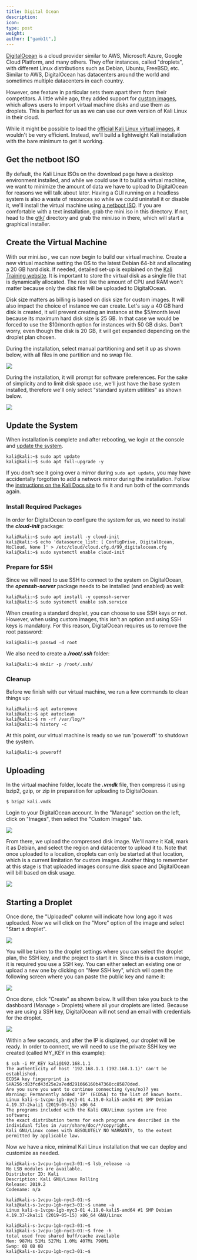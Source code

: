 ```yaml
---
title: Digital Ocean
description:
icon:
type: post
weight:
author: ["gamb1t",]
---
```


[DigitalOcean](https://www.digitalocean.com/) is a cloud provider similar to AWS, Microsoft Azure, Google Cloud Platform, and many others. They offer instances, called "droplets", with different Linux distributions such as Debian, Ubuntu, FreeBSD, etc. Similar to AWS, DigitalOcean has datacenters around the world and sometimes multiple datacenters in each country.

However, one feature in particular sets them apart them from their competitors. A little while ago, they added support for [custom images](https://blog.digitalocean.com/custom-images/), which allows users to import virtual machine disks and use them as droplets. This is perfect for us as we can use our own version of Kali Linux in their cloud.

While it might be possible to load the [official Kali Linux virtual images](https://www.offensive-security.com/kali-linux-vm-vmware-virtualbox-image-download/), it wouldn't be very efficient. Instead, we'll build a lightweight Kali installation with the bare minimum to get it working.

## Get the netboot ISO

By default, the Kali Linux ISOs on the download page have a desktop environment installed, and while we could use it to build a virtual machine, we want to minimize the amount of data we have to upload to DigitalOcean for reasons we will talk about later. Having a GUI running on a headless system is also a waste of resources so while we could uninstall it or disable it, we'll install the virtual machine using [a netboot ISO](http://http.kali.org/kali/dists/kali-rolling/main/installer-amd64/current/images/netboot/). If you are comfortable with a text installation, grab the mini.iso in this directory. If not, head to the [gtk/](https://http.kali.org/kali/dists/kali-rolling/main/installer-amd64/current/images/netboot/gtk/) directory and grab the mini.iso in there, which will start a graphical installer.

## Create the Virtual Machine

With our mini.iso , we can now begin to build our virtual machine. Create a new virtual machine setting the OS to the latest Debian 64-bit and allocating a 20 GB hard disk. If needed, detailed set-up is explained on the [Kali Training website](https://kali.training/topic/booting-kali-in-live-mode/). It is important to store the virtual disk as a single file that is dynamically allocated. The rest like the amount of CPU and RAM won't matter because only the disk file will be uploaded to DigitalOcean.

Disk size matters as billing is based on disk size for custom images. It will also impact the choice of instance we can create. Let's say a 40 GB hard disk is created, it will prevent creating an instance at the $5/month level because its maximum hard disk size is 25 GB. In that case we would be forced to use the $10/month option for instances with 50 GB disks. Don't worry, even though the disk is 20 GB, it will get expanded depending on the droplet plan chosen.

During the installation, select manual partitioning and set it up as shown below, with all files in one partition and no swap file.

![](digitalocean-1.png)

During the installation, it will prompt for software preferences. For the sake of simplicity and to limit disk space use, we'll just have the base system installed, therefore we'll only select "standard system utilities" as shown below.

![](digitalocean-2.png)

## Update the System

When installation is complete and after rebooting, we login at the console and [update the system](/docs/general-use/updating-kali/).

```console
kali@kali:~$ sudo apt update
kali@kali:~$ sudo apt full-upgrade -y
```

If you don't see it going over a mirror during `sudo apt update`, you may have accidentally forgotten to add a network mirror during the installation. Follow the [instructions on the Kali Docs site](/docs/general-use/kali-linux-sources-list-repositories/) to fix it and run both of the commands again.

### Install Required Packages

In order for DigitalOcean to configure the system for us, we need to install the ***cloud-init*** package:

```console
kali@kali:~$ sudo apt install -y cloud-init
kali@kali:~$ echo 'datasource_list: [ ConfigDrive, DigitalOcean, NoCloud, None ]' > /etc/cloud/cloud.cfg.d/99_digitalocean.cfg
kali@kali:~$ sudo systemctl enable cloud-init
```

### Prepare for SSH

Since we will need to use SSH to connect to the system on DigitalOcean, the ***openssh-server*** package needs to be installed (and enabled) as well:

```console
kali@kali:~$ sudo apt install -y openssh-server
kali@kali:~$ sudo systemctl enable ssh.service
```

When creating a standard droplet, you can choose to use SSH keys or not. However, when using custom images, this isn't an option and using SSH keys is mandatory. For this reason, DigitalOcean requires us to remove the root password:

```console
kali@kali:~$ passwd -d root
```

We also need to create a ***/root/.ssh*** folder:

```console
kali@kali:~$ mkdir -p /root/.ssh/
```

### Cleanup

Before we finish with our virtual machine, we run a few commands to clean things up:

```console
kali@kali:~$ apt autoremove
kali@kali:~$ apt autoclean
kali@kali:~$ rm -rf /var/log/*
kali@kali:~$ history -c
```

At this point, our virtual machine is ready so we run 'poweroff' to shutdown the system.

```console
kali@kali:~$ poweroff
```

## Uploading

In the virtual machine folder, locate the ***.vmdk*** file, then compress it using bzip2, gzip, or zip in preparation for uploading to DigitalOcean.

```console
$ bzip2 kali.vmdk
```

Login to your DigitalOcean account. In the "Manage" section on the left, click on "Images", then select the "Custom Images" tab.

![](digitalocean-3.png)

From there, we upload the compressed disk image. We'll name it Kali, mark it as Debian, and select the region and datacenter to upload it to. Note that once uploaded to a location, droplets can only be started at that location, which is a current limitation for custom images. Another thing to remember at this stage is that uploaded images consume disk space and DigitalOcean will bill based on disk usage.

![](digitalocean-4.png)

## Starting a Droplet

Once done, the "Uploaded" column will indicate how long ago it was uploaded. Now we will click on the "More" option of the image and select "Start a droplet".

![](digitalocean-5.png)

You will be taken to the droplet settings where you can select the droplet plan, the SSH key, and the project to start it in. Since this is a custom image, it is required you use a SSH key. You can either select an existing one or upload a new one by clicking on "New SSH key", which will open the following screen where you can paste the public key and name it:

![](digitalocean-6.png)

Once done, click "Create" as shown below. It will then take you back to the dashboard (Manage > Droplets) where all your droplets are listed. Because we are using a SSH key, DigitalOcean will not send an email with credentials for the droplet.

![](digitalocean-7.png)

Within a few seconds, and after the IP is displayed, our droplet will be ready. In order to connect, we will need to use the private SSH key we created (called MY_KEY in this example):

```console
$ ssh -i MY_KEY kali@192.168.1.1
The authenticity of host '192.168.1.1 (192.168.1.1)' can't be established.
ECDSA key fingerprint is SHA256:d83fcd43d25e2a7edd291666160b47360cc85870ded.
Are you sure you want to continue connecting (yes/no)? yes
Warning: Permanently added 'IP' (ECDSA) to the list of known hosts.
Linux kali-s-1vcpu-1gb-nyc3-01 4.19.0-kali5-amd64 #1 SMP Debian 4.19.37-2kali1 (2019-05-15) x86_64
The programs included with the Kali GNU/Linux system are free software;
the exact distribution terms for each program are described in the
individual files in /usr/share/doc/*/copyright.
Kali GNU/Linux comes with ABSOLUTELY NO WARRANTY, to the extent
permitted by applicable law.
```

Now we have a nice, minimal Kali Linux installation that we can deploy and customize as needed.

```console
kali@kali-s-1vcpu-1gb-nyc3-01:~$ lsb_release -a
No LSB modules are available.
Distributor ID: Kali
Description: Kali GNU/Linux Rolling
Release: 2019.2
Codename: n/a

kali@kali-s-1vcpu-1gb-nyc3-01:~$
kali@kali-s-1vcpu-1gb-nyc3-01:~$ uname -a
Linux kali-s-1vcpu-1gb-nyc3-01 4.19.0-kali5-amd64 #1 SMP Debian 4.19.37-2kali1 (2019-05-15) x86_64 GNU/Linux

kali@kali-s-1vcpu-1gb-nyc3-01:~$
kali@kali-s-1vcpu-1gb-nyc3-01:~$ free -h
total used free shared buff/cache available
Mem: 987Mi 51Mi 527Mi 1.0Mi 407Mi 790Mi
Swap: 0B 0B 0B
kali@kali-s-1vcpu-1gb-nyc3-01:~$
```
